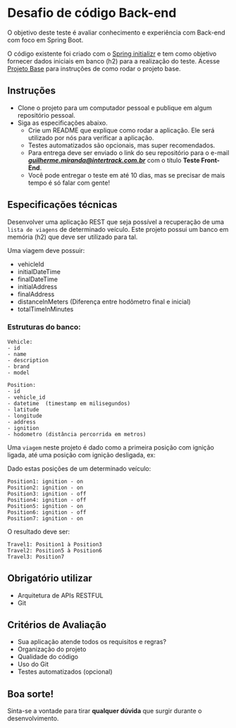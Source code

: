 # Desafio de código Back-end

O objetivo deste teste é avaliar conhecimento e experiência com Back-end com foco em Spring Boot.

O código existente foi criado com o [Spring initializr](https://start.spring.io/) e tem como objetivo fornecer dados iniciais em banco (h2) para a realização do teste. Acesse [Projeto Base](docs/projetoBase.md) para instruções de como rodar o projeto base.

## Instruções

- Clone o projeto para um computador pessoal e publique em algum repositório pessoal.
- Siga as especificações abaixo.
  - Crie um README que explique como rodar a aplicação. Ele será utilizado por nós para verificar a aplicação.
  - Testes automatizados são opcionais, mas super recomendados.
  - Para entrega deve ser enviado o link do seu repositório para o e-mail ***guilherme.miranda@intertrack.com.br*** com o título **Teste Front-End**.
  - Você pode entregar o teste em até 10 dias, mas se precisar de mais tempo é só falar com gente!

## Especificações técnicas

Desenvolver uma aplicação REST que seja possível a recuperação de uma `lista de viagens` de determinado veículo. Este projeto possui um banco em memória (h2) que deve ser utilizado para tal.

Uma viagem deve possuir:

- vehicleId
- initialDateTime
- finalDateTime
- initialAddress
- finalAddress
- distanceInMeters (Diferença entre hodômetro final e inicial)
- totalTimeInMinutes

### Estruturas do banco:

```
Vehicle:
- id
- name
- description
- brand
- model

Position:
- id
- vehicle_id
- datetime  (timestamp em milisegundos)
- latitude
- longitude
- address
- ignition
- hodometro (distância percorrida em metros)
```

Uma `viagem` neste projeto é dado como a primeira posição com ignição ligada, até uma posição com ignição desligada, ex:

Dado estas posições de um determinado veículo:

```
Position1: ignition - on
Position2: ignition - on
Position3: ignition - off
Position4: ignition - off
Position5: ignition - on
Position6: ignition - off
Position7: ignition - on
```

O resultado deve ser:

```
Travel1: Position1 à Position3
Travel2: Position5 à Position6
Travel3: Position7
```

## Obrigatório utilizar

- Arquitetura de APIs RESTFUL
- Git

## Critérios de Avaliação

- Sua aplicação atende todos os requisitos e regras?
- Organização do projeto
- Qualidade do código
- Uso do Git
- Testes automatizados (opcional)

## Boa sorte!

Sinta-se a vontade para tirar **qualquer dúvida** que surgir durante o desenvolvimento.
